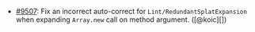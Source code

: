 * [#9507](https://github.com/rubocop-hq/rubocop/issues/9507): Fix an incorrect auto-correct for `Lint/RedundantSplatExpansion` when expanding `Array.new` call on method argument. ([@koic][])
